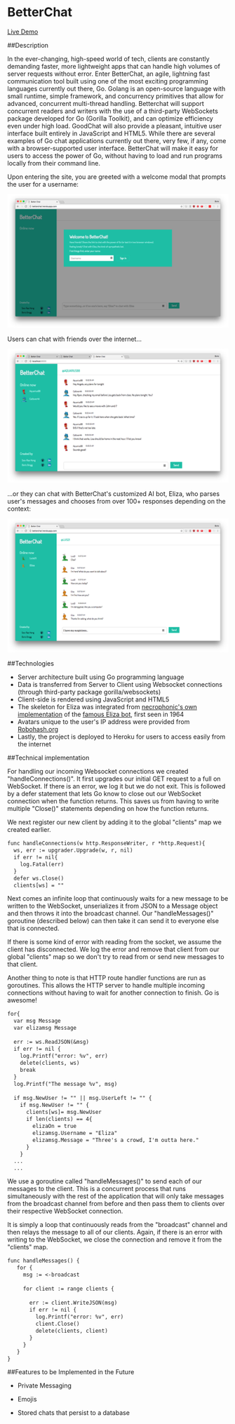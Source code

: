 # BetterChat

[Live Demo](https://betterchat.herokuapp.com/)

##Description

In the ever-changing, high-speed world of tech, clients are constantly demanding faster, more lightweight apps that can handle high volumes of server requests without error. Enter BetterChat, an agile, lightning fast communication tool built using one of the most exciting programming languages currently out there, Go. Golang is an open-source language with small runtime, simple framework, and concurrency primitives that allow for advanced, concurrent multi-thread handling. Betterchat will support concurrent readers and writers with the use of a third-party WebSockets package developed for Go (Gorilla Toolkit), and can optimize efficiency even under high load. GoodChat will also provide a pleasant, intuitive user interface built entirely in JavaScript and HTML5. While there are several examples of Go chat applications currently out there, very few, if any, come with a browser-supported user interface. BetterChat will make it easy for users to access the power of Go, without having to load and run programs locally from their command line.

Upon entering the site, you are greeted with a welcome modal that prompts the user for a username:

![Modal Demo](docs/modaldemo.png)

Users can chat with friends over the internet...

![Chat Demo](docs/Chatdemo.png)

...or they can chat with BetterChat's customized AI bot, Eliza, who parses user's messages and chooses from over 100+ responses depending on the context:

![Eliza Demo](docs/elizademo.png)


##Technologies
* Server architecture built using Go programming language
* Data is transferred from Server to Client using Websocket connections (through third-party package gorilla/websockets)
* Client-side is rendered using JavaScript and HTML5
* The skeleton for Eliza was integrated from [necrophonic's own implementation](https://github.com/necrophonic/go-eliza) of the [famous Eliza bot](https://en.wikipedia.org/wiki/ELIZA), first seen in 1964
* Avatars unique to the user's IP address were provided from [Robohash.org](https://robohash.org/)
* Lastly, the project is deployed to Heroku for users to access easily from the internet

##Technical implementation

For handling our incoming Websocket connections we created "handleConnections()". It first upgrades our initial GET request to a full on WebSocket. If there is an error, we log it but we do not exit. This is followed by a defer statement that lets Go know to close out our WebSocket connection when the function returns. This saves us from having to write multiple "Close()" statements depending on how the function returns.

We next register our new client by adding it to the global "clients" map we created earlier.

```
func handleConnections(w http.ResponseWriter, r *http.Request){
  ws, err := upgrader.Upgrade(w, r, nil)
  if err != nil{
    log.Fatal(err)
  }
  defer ws.Close()
  clients[ws] = ""

```

Next comes an infinite loop that continuously waits for a new message to be written to the WebSocket, unserializes it from JSON to a Message object and then throws it into the broadcast channel. Our "handleMessages()" goroutine (described below) can then take it can send it to everyone else that is connected.

If there is some kind of error with reading from the socket, we assume the client has disconnected. We log the error and remove that client from our global "clients" map so we don't try to read from or send new messages to that client.

Another thing to note is that HTTP route handler functions are run as goroutines. This allows the HTTP server to handle multiple incoming connections without having to wait for another connection to finish. Go is awesome!

```
for{
  var msg Message
  var elizamsg Message

  err := ws.ReadJSON(&msg)
  if err != nil {
    log.Printf("error: %v", err)
    delete(clients, ws)
    break
  }
  log.Printf("The message %v", msg)

  if msg.NewUser != "" || msg.UserLeft != "" {
    if msg.NewUser != "" {
      clients[ws]= msg.NewUser
      if len(clients) == 4{
        elizaOn = true
        elizamsg.Username = "Eliza"
        elizamsg.Message = "Three's a crowd, I'm outta here."
      }
    }
  ...
  ...
```

We use a goroutine called "handleMessages()" to send each of our messages to the client. This is a concurrent process that runs simultaneously with the rest of the application that will only take messages from the broadcast channel from before and then pass them to clients over their respective WebSocket connection.

It is simply a loop that continuously reads from the "broadcast" channel and then relays the message to all of our clients. Again, if there is an error with writing to the WebSocket, we close the connection and remove it from the "clients" map.

```
func handleMessages() {
   for {
     msg := <-broadcast

     for client := range clients {

       err := client.WriteJSON(msg)
       if err != nil {
         log.Printf("error: %v", err)
         client.Close()
         delete(clients, client)
       }
     }
   }
}
```


##Features to be Implemented in the Future

* Private Messaging

* Emojis

* Stored chats that persist to a database
